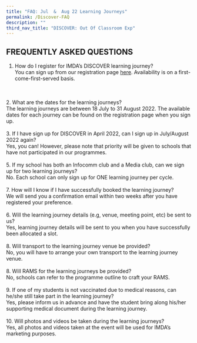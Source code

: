 ```yaml
---
title: "FAQ: Jul  &  Aug 22 Learning Journeys"
permalink: /Discover-FAQ
description: ""
third_nav_title: "DISCOVER: Out Of Classroom Exp"
---
```


## FREQUENTLY ASKED QUESTIONS

1. How do I register for IMDA’s DISCOVER learning journey? <br>
You can sign up from our registration page [here](https://go.gov.sg/981rxw).        Availability is on a first-come-first-served basis. 
<br>
<br>
2. What are the dates for the learning journeys? 
<br>The learning journeys are between 18 July to 31 August 2022. The available dates for each journey can be found on the registration page when you sign up.<br>
<br>
3. If I have sign up for DISCOVER in April 2022, can I sign up in July/August 2022 again? <br>Yes, you can! However, please note that priority will be given to schools that have not participated in our programmes. 
<br>
<br>
5. If my school has both an Infocomm club and a Media club, can we sign up for two learning journeys? <br> No. Each school can only sign up for ONE learning journey per cycle. 
<br>
<br>
7. How will I know if I have successfully booked the learning journey? <br>
We will send you a confirmation email within two weeks after you have registered your preference. 
<br>
<br>
6. Will the learning journey details (e.g, venue, meeting point, etc) be sent to us? <br> Yes, learning journey details will be sent to you when you have successfully been allocated a slot. 
<br>
<br>
8. Will transport to the learning journey venue be provided? <br>
No, you will have to arrange your own transport to the learning journey venue. 
<br>
<br>
8.	Will RAMS for the learning journeys be provided? <br>
No, schools can refer to the programme outline to craft your RAMS. 
<br>
<br>
9.	If one of my students is not vaccinated due to medical reasons, can he/she still take part in the learning journey? <br>
Yes, please inform us in advance and have the student bring along his/her supporting medical document during the learning journey. 
<br>
<br>
10.	Will photos and videos be taken during the learning journeys? <br>
Yes, all photos and videos taken at the event will be used for IMDA’s marketing purposes.